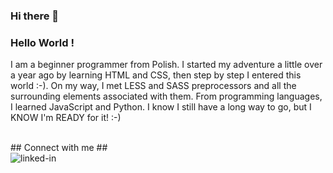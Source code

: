 ### Hi there 👋

### Hello World !
I am a beginner programmer from Polish. I started my adventure a little over a year ago by learning HTML and CSS, then step by step I entered this world :-). On my way, I met LESS and SASS preprocessors and all the surrounding elements associated with them. From programming languages, I learned JavaScript and Python. I know I still have a long way to go, but I KNOW I'm READY for it! :-)

<br>## Connect with me ##<br> [<img align="left" alt="linked-in" src="https://img.shields.io/badge/linkedin-%230077B5.svg?&style=for-the-badge&logo=linkedin&logoColor=white" />](https://www.linkedin.com/in/konrad-kucharski-3b2477109/)<br>
